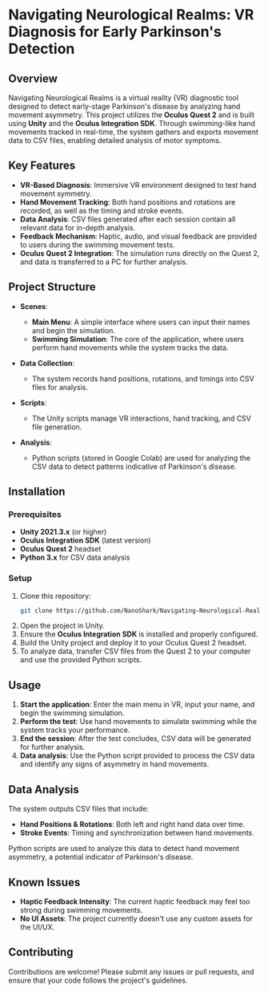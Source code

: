
# Navigating Neurological Realms: VR Diagnosis for Early Parkinson's Detection

## Overview

Navigating Neurological Realms is a virtual reality (VR) diagnostic tool designed to detect early-stage Parkinson's disease by analyzing hand movement asymmetry. This project utilizes the **Oculus Quest 2** and is built using **Unity** and the **Oculus Integration SDK**. Through swimming-like hand movements tracked in real-time, the system gathers and exports movement data to CSV files, enabling detailed analysis of motor symptoms.

## Key Features

- **VR-Based Diagnosis**: Immersive VR environment designed to test hand movement symmetry.
- **Hand Movement Tracking**: Both hand positions and rotations are recorded, as well as the timing and stroke events.
- **Data Analysis**: CSV files generated after each session contain all relevant data for in-depth analysis.
- **Feedback Mechanism**: Haptic, audio, and visual feedback are provided to users during the swimming movement tests.
- **Oculus Quest 2 Integration**: The simulation runs directly on the Quest 2, and data is transferred to a PC for further analysis.
  
## Project Structure

- **Scenes**:
  - **Main Menu**: A simple interface where users can input their names and begin the simulation.
  - **Swimming Simulation**: The core of the application, where users perform hand movements while the system tracks the data.
  
- **Data Collection**:
  - The system records hand positions, rotations, and timings into CSV files for analysis.
  
- **Scripts**:
  - The Unity scripts manage VR interactions, hand tracking, and CSV file generation.
  
- **Analysis**:
  - Python scripts (stored in Google Colab) are used for analyzing the CSV data to detect patterns indicative of Parkinson's disease.

## Installation

### Prerequisites

- **Unity 2021.3.x** (or higher)
- **Oculus Integration SDK** (latest version)
- **Oculus Quest 2** headset
- **Python 3.x** for CSV data analysis

### Setup

1. Clone this repository:
   ```bash
   git clone https://github.com/NanoShark/Navigating-Neurological-Realms.git
   ```
2. Open the project in Unity.
3. Ensure the **Oculus Integration SDK** is installed and properly configured.
4. Build the Unity project and deploy it to your Oculus Quest 2 headset.
5. To analyze data, transfer CSV files from the Quest 2 to your computer and use the provided Python scripts.

## Usage

1. **Start the application**: Enter the main menu in VR, input your name, and begin the swimming simulation.
2. **Perform the test**: Use hand movements to simulate swimming while the system tracks your performance.
3. **End the session**: After the test concludes, CSV data will be generated for further analysis.
4. **Data analysis**: Use the Python script provided to process the CSV data and identify any signs of asymmetry in hand movements.

## Data Analysis

The system outputs CSV files that include:

- **Hand Positions & Rotations**: Both left and right hand data over time.
- **Stroke Events**: Timing and synchronization between hand movements.
  
Python scripts are used to analyze this data to detect hand movement asymmetry, a potential indicator of Parkinson's disease.

## Known Issues

- **Haptic Feedback Intensity**: The current haptic feedback may feel too strong during swimming movements.
- **No UI Assets**: The project currently doesn't use any custom assets for the UI/UX.

## Contributing

Contributions are welcome! Please submit any issues or pull requests, and ensure that your code follows the project's guidelines.

